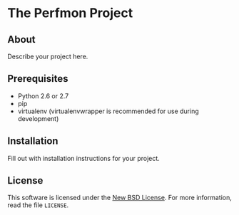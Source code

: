 
# The Perfmon Project #

## About ##

Describe your project here.

## Prerequisites ##

- Python 2.6 or 2.7
- pip
- virtualenv (virtualenvwrapper is recommended for use during development)

## Installation ##

Fill out with installation instructions for your project.


License
-------
This software is licensed under the [New BSD License][BSD]. For more
information, read the file ``LICENSE``.

[BSD]: http://opensource.org/licenses/BSD-3-Clause
